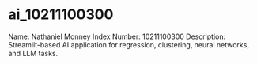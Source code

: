 # ai_10211100300
Name: Nathaniel Monney
Index Number: 10211100300
Description: Streamlit-based AI application for regression, clustering, neural networks, and LLM tasks.


